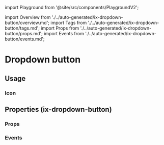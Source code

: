 import Playground from '@site/src/components/PlaygroundV2';

import Overview from './../auto-generated/ix-dropdown-button/overview.md';
import Tags from './../auto-generated/ix-dropdown-button/tags.md';
import Props from './../auto-generated/ix-dropdown-button/props.md';
import Events from './../auto-generated/ix-dropdown-button/events.md';

# Dropdown button

<Tags />

<Overview />

## Usage

<Playground
name="dropdown-button" height="16rem"
examplesByName></Playground>

### Icon

<Playground
name="dropdown-button-icon" height="16rem"
examplesByName></Playground>

## Properties (ix-dropdown-button)

### Props

<Props />

### Events

<Events />
